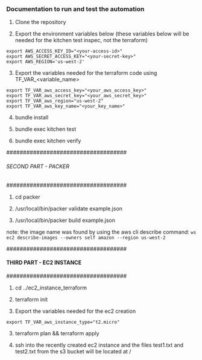 ### Documentation to run and test the automation

1. Clone the repository

2. Export the environment variables below (these variables below will be needed for the kitchen test inspec, not the terraform)

```
export AWS_ACCESS_KEY_ID="<your-access-id>"           
export AWS_SECRET_ACCESS_KEY="<your-secret-key>"
export AWS_REGION='us-west-2'
```

3. Export the variables needed for the terraform code using TF_VAR_<variable_name> 

```
export TF_VAR_aws_access_key="<your_aws_access_key>"
export TF_VAR_aws_secret_key="<your_aws_secret_key>"
export TF_VAR_aws_region="us-west-2"
export TF_VAR_aws_key_name="<your_key_name>"
```

4. bundle install 

5. bundle exec kitchen test

6. bundle exec kitchen verify

####################################
###### SECOND PART - PACKER ########
####################################

1. cd packer

2. /usr/local/bin/packer validate example.json

3. /usr/local/bin/packer build example.json

note: the image name was found by using the aws cli describe command:
`ws ec2 describe-images --owners self amazon --region us-west-2`

####################################
#### THIRD PART - EC2 INSTANCE #####
####################################

1. cd ../ec2_instance_terraform

2. terraform init

3. Export the variables needed for the ec2 creation 

```
export TF_VAR_aws_instance_type="t2.micro"
```
3. terraform plan && terraform apply

4. ssh into the recently created ec2 instance and the files test1.txt and test2.txt from the s3 bucket will be located at /
